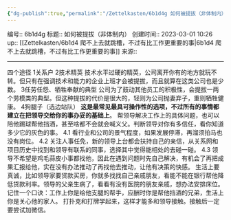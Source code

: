 ```yaml
---
{"dg-publish":true,"permalink":"/Zettelkasten/6b1d4g 如何被提拔（非体制内）/","dgPassFrontmatter":true}
---
```


编号:: 6b1d4g
标题:: 如何被提拔（非体制内）
创建时间:: 2023-03-01 10:26
up:: [[Zettelkasten/6b1d4 爬不上去就跳槽，不过有比工作更重要的事\|6b1d4 爬不上去就跳槽，不过有比工作更重要的事]]
来源:: 

---
四个途径
1关系户
2技术精英
技术水平过硬的精英，公司离开你有的地方就玩不转。但只有在强调技术和能力的企业上班才会被提拔，而且就算在这类公司也是少数。
3任劳任怨、牺牲奉献的典型
公司为了鼓动其他员工的积极性，会提拔一两个劳模类的典型。但这种提拔的代价是很大的，轻则为公司抛妻弃子，重则牺牲健康。
4狗腿子（选边站队）
**这是最常见最具可操作性的选项，不过所有的事情都建立在把领导交给你的事办妥的基础上**。
帮领导解决工作上的具体问题，也可以陪他踢球帮他挡酒，甚至啥都不会就会喊义父。判断领导对你有多信任，看你知道多少它的灰色的事。
4.1 看行业和公司的景气程度，如果发展停滞，再溜须拍马也没有岗位。
4.2 关注人事任免，新的领导上台都会扶持自己的亲信，从关系网和项目历史中找到和领导有联系的同事，选择其中觉得能相处的去碰一碰。
4.3 领导不希望是鸡毛蒜皮小事都找他，因此在遇到问题时先自己解决，有机会了再把成果汇报给他，实在没有办法推动了再找他去推动，让他有决策的快感。
生活上要真诚，比如领导家要贷款买房，你就多找找自己亲戚朋友，看能不能在银行帮他降低贷款利率。领导的父亲生病了，看看有没有医院的朋友亲戚，想办法安排床位。
记住一个口诀：工作上你是给他支腿的帮手，应酬时你是帮他挡酒的兄弟，生活上你是关心他的家人。
打扑克和打牌学起来，这样才能多和领导接触。接触后一定要尝试加微信。